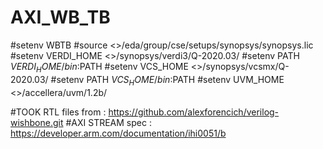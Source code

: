 # AXI_WB_TB
#setenv WBTB <path to ROOT>
#source <>/eda/group/cse/setups/synopsys/synopsys.lic 
#setenv VERDI_HOME <>/synopsys/verdi3/Q-2020.03/ 
#setenv PATH $VERDI_HOME/bin:$PATH 
#setenv VCS_HOME <>/synopsys/vcsmx/Q-2020.03/
#setenv PATH $VCS_HOME/bin:$PATH 
#setenv UVM_HOME <>/accellera/uvm/1.2b/


#TOOK RTL files from : https://github.com/alexforencich/verilog-wishbone.git 
#AXI STREAM spec : https://developer.arm.com/documentation/ihi0051/b 

